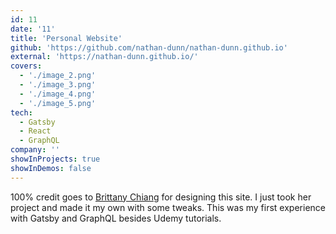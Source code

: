 ```yaml
---
id: 11
date: '11'
title: 'Personal Website'
github: 'https://github.com/nathan-dunn/nathan-dunn.github.io'
external: 'https://nathan-dunn.github.io/'
covers:
  - './image_2.png'
  - './image_3.png'
  - './image_4.png'
  - './image_5.png'
tech:
  - Gatsby
  - React
  - GraphQL
company: ''
showInProjects: true
showInDemos: false
---
```


100% credit goes to [Brittany Chiang](https://github.com/bchiang7) for designing this site. I just took her project and made it my own with some tweaks. This was my first experience with Gatsby and GraphQL besides Udemy tutorials.
